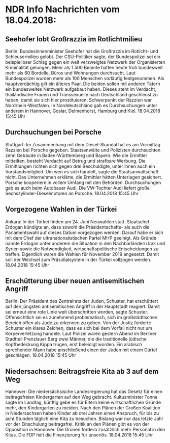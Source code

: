 # NDR Info Nachrichten vom 18.04.2018:


## Seehofer lobt Großrazzia im Rotlichtmilieu
Berlin:	Bundesinnenminister Seehofer hat die Großrazzia im Rotlicht- und Schleusermilieu gelobt. Der CSU-Politiker sagte, der Bundespolizei sei ein beispielloser Schlag gegen ein weit verzweigtes Netzwerk der Organisierten Kriminalität gelungen. Mehr als 1.500 Beamte hatten heute früh bundesweit mehr als 60 Bordelle, Büros und Wohnungen durchsucht. Laut Bundespolizei wurden mehr als 100 Menschen vorläufig festgenommen. Als hauptverdächtig gilt ein älteres Paar. Die beiden sollen mit anderen Tätern ein bundesweites Netzwerk aufgebaut haben. Dieses steht im Verdacht, thailändische Frauen und Transsexuelle nach Deutschland geschleust zu haben, damit sie sich hier prostituieren. Schwerpunkt der Razzien war Nordrhein-Westfalen. In Norddeutschland gab es Durchsuchungen unter anderem in Hannover, Goslar, Delmenhorst, Hamburg und Kiel. 18.04.2018 15:45 Uhr 

## Durchsuchungen bei Porsche
Stuttgart: Im Zusammenhang mit dem Diesel-Skandal hat es am Vormittag Razzien bei Porsche gegeben. Staatsanwälte und Polizisten durchsuchten zehn Gebäude in Baden-Württemberg und Bayern. Wie die Ermittler mitteilten, besteht Verdacht auf Betrug und strafbare Werbung. Die Ermittlungen richten sich gegen drei Beschuldigte, unter ihnen auch ein Vorstandsmitglied. Um wen es sich handelt, sagte die Staatsanwaltschaft nicht. Das Unternehmen erklärte, die Ermittler hätten Unterlagen gesichert. Porsche kooperiere in vollem Umfang mit den Behörden. Durchsuchungen gab es auch beim Autobauer Audi. Die VW-Tochter Audi liefert große Sechszylinder-Dieselmotoren an Porsche. 18.04.2018 15:45 Uhr 

## Vorgezogene Wahlen in der Türkei
Ankara: In der Türkei finden am 24. Juni Neuwahlen statt. Staatschef Erdogan kündigte an, dass sowohl die Präsidentschafts- als auch die Parlamentswahl auf dieses Datum vorgezogen werden. Darauf habe er sich mit dem Chef der ultranationalistischen Partei MHP geeinigt. Als Gründe nannte Erdogan unter anderem die Situation in den Nachbarländern Irak und Syrien sowie die Notwendigkeit, wirtschaftspolitische Entscheidungen zu treffen. Eigentlich waren die Wahlen für November 2019 angesetzt. Damit soll der Wechsel zum Präsidialsystem in der Türkei vollzogen werden. 18.04.2018 15:45 Uhr 

## Erschütterung über neuen antisemitischen Angriff
Berlin: Der Präsident des Zentralrats der Juden, Schuster, hat erschüttert auf den jüngsten antisemitischen Angriff in der Hauptstadt reagiert. Damit sei erneut eine rote Linie weit überschritten worden, sagte Schuster. Offensichtlich sei es zunehmend problematisch, sich im großstädtischen Bereich offen als Jude zu erkennen zu geben. Von der Justiz forderte Schuster ein klares Zeichen, dass es sich bei dem Vorfall nicht nur um Körperverletzung handele. Laut Polizei waren gestern Abend im Berliner Stadtteil Prenzlauer Berg zwei Männer, die die traditionelle jüdische Kopfbedeckung Kippa trugen, erst beleidigt worden. Ein arabisch sprechender Mann habe anschließend einen der Juden mit einem Gürtel geschlagen. 18.04.2018 15:45 Uhr 

## Niedersachsen: Beitragsfreie Kita ab 3 auf dem Weg
Hannover: Die niedersächsische Landesregierung hat das Gesetz für einen beitragsfreien Kindergarten auf den Weg gebracht. Kultusminister Tonne sagte im Landtag, künftig gebe es für Eltern keine wirtschaftlichen Gründe mehr, den Kindergarten zu meiden. Nach den Plänen der Großen Koalition in Niedersachsen haben Kinder ab drei Jahren einen Anspruch, für bis zu acht Stunden täglich eine Kita zu besuchen. Bislang war nur das letzte Jahr vor der Einschulung beitragsfrei. Kritik an den Plänen gibt es von der Opposition in Hannover. Die Grünen fordern zusätzlich mehr Personal in den Kitas. Die FDP hält die Finanzierung für unseriös. 18.04.2018 15:45 Uhr 
